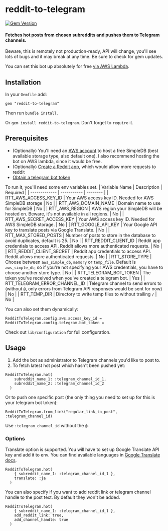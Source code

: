  reddit-to-telegram
=======================
[![Gem Version](https://badge.fury.io/rb/reddit-to-telegram.svg)](https://badge.fury.io/rb/reddit-to-telegram)

#### Fetches hot posts from chosen subreddits and pushes them to Telegram channels.

Beware, this is remotely not production-ready, API will change, you'll see lots of bugs and it may break at any time.
Be sure to check for gem updates.

You can set this bot up absolutely for free [via AWS Lambda](https://gist.github.com/dersnek/851c32a6b45eab19f1c8748095b2a481#file-free-rtt-bot-in-aws-lambda).

## Installation
In your `Gemfile` add:
```
gem "reddit-to-telegram"
```
Then run `bundle install`.

Or `gem install reddit-to-telegram`. Don't forget to `require` it.

## Prerequisites
- (Optionally) You'll need an [AWS account](https://aws.amazon.com/) to host a free SimpleDB (best available storage type, also default one). I also recommend hosting the bot on AWS lambda, since it would be free.
- (Optionally) [Create a Reddit app](https://www.reddit.com/prefs/apps), which would allow more requests to reddit
- [Obtain a telegram bot token](https://core.telegram.org/bots/tutorial#obtain-your-bot-token)

To run it, you'll need some env variables set.
| Variable Name                 | Description                                                                                                                                                                   | Required |
| -------------                 | -----------                                                                                                                                                                   | -------- |
| RTT_AWS_ACCESS_KEY_ID         | Your AWS access key ID. Needed for AWS SimpleDB storage                                                                                                                       | No       |
| RTT_AWS_DOMAIN_NAME           | Domain name to use for SimpleDB                                                                                                                                               | No       |
| RTT_AWS_REGION                | AWS region your SimpleDB will be hosted on. Beware, it's not available in all regions.                                                                                        | No       |
| RTT_AWS_SECRET_ACCESS_KEY     | Your AWS access key ID. Needed for AWS SimpleDB storage.                                                                                                                      | No       |
| RTT_GOOGLE_API_KEY            | Your Google API key to translate posts via Google Translate.                                                                                                                  | No       |
| RTT_MAX_STORED_POSTS          | Number of posts to store in the database to avoid duplicates, default is 25.                                                                                                  | No       |
| RTT_REDDIT_CLIENT_ID          | Reddit app credentials to access API. Reddit allows more authenticated requests.                                                                                              | No       |
| RTT_REDDIT_CLIENT_SECRET      | Reddit app credentials to access API. Reddit allows more authenticated requests.                                                                                              | No       |
| RTT_STORE_TYPE                | Choose between `aws_simple_db`, `memory` or `temp_file`. Default is `aws_simple_db`, so if you're not specifying your AWS credentials, you have to choose another store type. | No       |
| RTT_TELEGRAM_BOT_TOKEN        | The token you've received when you've created a telegram bot.                                                                                                                 | Yes      |
| RTT_TELEGRAM_ERROR_CHANNEL_ID | Telegram channel to send errors to (without `@`, only errors from Telegram API responses would be sent for now)                                                               | No       |
| RTT_TEMP_DIR                  | Directory to write temp files to without trailing `/`                                                                                                                         | No       |


You can also set them dynamically:
```
RedditToTelegram.config.aws.access_key_id =
RedditToTelegram.config.telegram.bot_token =
```
Check out `lib/configuration` for full configuration.

## Usage

1. Add the bot as administrator to Telegram channels you'd like to post to.
2. To fetch latest hot post which hasn't been pushed yet:
```
RedditToTelegram.hot(
    subreddit_name_1: :telegram_channel_id_1,
    subreddit_name_2: :telegram_channel_id_2
  )
```
Or to push one specific post (the only thing you need to set up for this is your telegram bot token):
```
RedditToTelegram.from_link("regular_link_to_post", :telegram_channel_id)
```
Use `:telegram_channel_id` without the `@`.

### Options

Translate option is supported. You will have to set up Google Translate API key and add it to env. You can find available languages in [Google Translate docs](https://cloud.google.com/translate/docs/languages).
```
RedditToTelegram.hot(
    { subreddit_name_1: :telegram_channel_id_1 },
    translate: :ja
  )
```
You can also specify if you want to add reddit link or telegram channel handle to the post text. By default they won't be added.
```
RedditToTelegram.hot(
    { subreddit_name_1: :telegram_channel_id_1 },
    add_reddit_link: true,
    add_channel_handle: true
  )
```
